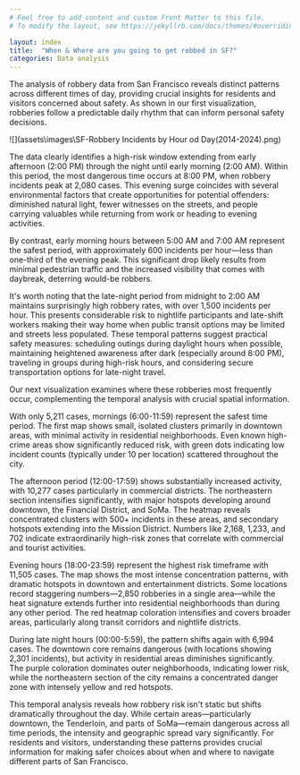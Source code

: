```yaml
---
# Feel free to add content and custom Front Matter to this file.
# To modify the layout, see https://jekyllrb.com/docs/themes/#overriding-theme-defaults

layout: index
title:  "When & Where are you going to get robbed in SF?"
categories: Data analysis
---
```

The analysis of robbery data from San Francisco reveals distinct patterns across different times of day, providing crucial insights for residents and visitors concerned about safety. As shown in our first visualization, robberies follow a predictable daily rhythm that can inform personal safety decisions.

![](assets\images\SF-Robbery Incidents by Hour od Day(2014-2024).png)

The data clearly identifies a high-risk window extending from early afternoon (2:00 PM) through the night until early morning (2:00 AM). Within this period, the most dangerous time occurs at 8:00 PM, when robbery incidents peak at 2,080 cases. This evening surge coincides with several environmental factors that create opportunities for potential offenders: diminished natural light, fewer witnesses on the streets, and people carrying valuables while returning from work or heading to evening activities.

By contrast, early morning hours between 5:00 AM and 7:00 AM represent the safest period, with approximately 600 incidents per hour—less than one-third of the evening peak. This significant drop likely results from minimal pedestrian traffic and the increased visibility that comes with daybreak, deterring would-be robbers.

It's worth noting that the late-night period from midnight to 2:00 AM maintains surprisingly high robbery rates, with over 1,500 incidents per hour. This presents considerable risk to nightlife participants and late-shift workers making their way home when public transit options may be limited and streets less populated.
These temporal patterns suggest practical safety measures: scheduling outings during daylight hours when possible, maintaining heightened awareness after dark (especially around 8:00 PM), traveling in groups during high-risk hours, and considering secure transportation options for late-night travel.

Our next visualization examines where these robberies most frequently occur, complementing the temporal analysis with crucial spatial information.

With only 5,211 cases, mornings (6:00-11:59) represent the safest time period. The first map shows small, isolated clusters primarily in downtown areas, with minimal activity in residential neighborhoods. Even known high-crime areas show significantly reduced risk, with green dots indicating low incident counts (typically under 10 per location) scattered throughout the city.

The afternoon period (12:00-17:59) shows substantially increased activity, with 10,277 cases particularly in commercial districts. The northeastern section intensifies significantly, with major hotspots developing around downtown, the Financial District, and SoMa. The heatmap reveals concentrated clusters with 500+ incidents in these areas, and secondary hotspots extending into the Mission District. Numbers like 2,168, 1,233, and 702 indicate extraordinarily high-risk zones that correlate with commercial and tourist activities.

Evening hours (18:00-23:59) represent the highest risk timeframe with 11,505 cases. The map shows the most intense concentration patterns, with dramatic hotspots in downtown and entertainment districts. Some locations record staggering numbers—2,850 robberies in a single area—while the heat signature extends further into residential neighborhoods than during any other period. The red heatmap coloration intensifies and covers broader areas, particularly along transit corridors and nightlife districts.

During late night hours (00:00-5:59), the pattern shifts again with 6,994 cases. The downtown core remains dangerous (with locations showing 2,301 incidents), but activity in residential areas diminishes significantly. The purple coloration dominates outer neighborhoods, indicating lower risk, while the northeastern section of the city remains a concentrated danger zone with intensely yellow and red hotspots.

This temporal analysis reveals how robbery risk isn't static but shifts dramatically throughout the day. While certain areas—particularly downtown, the Tenderloin, and parts of SoMa—remain dangerous across all time periods, the intensity and geographic spread vary significantly. For residents and visitors, understanding these patterns provides crucial information for making safer choices about when and where to navigate different parts of San Francisco.

